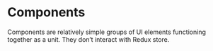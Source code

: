 # Components

Components are relatively simple groups of UI elements functioning together as a unit.
They don’t interact with Redux store.